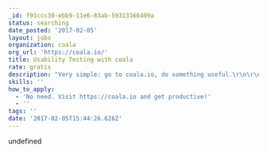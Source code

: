 ```yaml
---
_id: f91ccc30-ebb9-11e6-83ab-59313166499a
status: searching
date_posted: '2017-02-05'
layout: jobs
organization: coala
org_url: 'https://coala.io/'
title: Usability Testing with coala
rate: gratis
description: "Very simple: go to coala.io, do something useful.\r\n\r\nTell us about it at https://coala.io/usability"
skills: ''
how_to_apply:
  - 'No need. Visit https://coala.io and get productive!'
  - ''
tags: ''
date: '2017-02-05T15:44:26.626Z'
---
```

undefined
